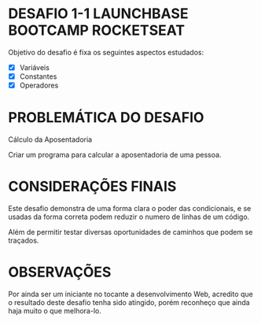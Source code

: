 # DESAFIO 1-1 LAUNCHBASE BOOTCAMP ROCKETSEAT
 
Objetivo do desafio é fixa os seguintes aspectos estudados:
 
- [x] Variáveis 
- [x] Constantes
- [x] Operadores
 
# PROBLEMÁTICA DO DESAFIO
 
Cálculo da Aposentadoria
 
Criar um programa para calcular a aposentadoria de uma pessoa.
 
# CONSIDERAÇÕES FINAIS
 
Este desafio demonstra de uma forma clara o poder das condicionais, e se usadas da forma correta podem reduzir o numero de linhas de um código. 
 
Além de permitir testar diversas oportunidades  de caminhos que podem se traçados.
 
# OBSERVAÇÕES
 
Por ainda ser um iniciante no tocante a desenvolvimento Web, acredito que o resultado deste desafio tenha sido atingido, porém reconheço que ainda haja muito o que melhora-lo.
